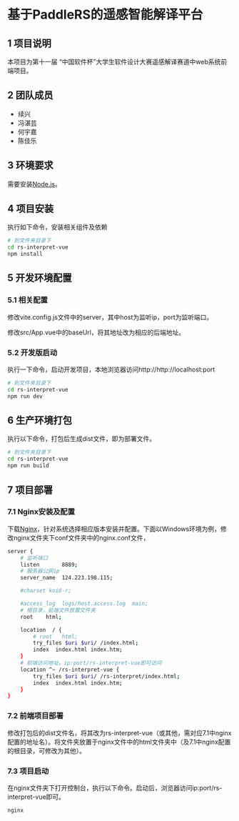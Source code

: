 # 基于PaddleRS的遥感智能解译平台

## 1 项目说明

本项目为第十一届 “中国软件杯”大学生软件设计大赛遥感解译赛道中web系统前端项目。

## 2 团队成员

- 续兴
- 冯湛芸
- 何宇嘉
- 陈佳乐

## 3 环境要求

需要安装[Node.js](https://nodejs.org/en/download/)。

## 4 项目安装

执行如下命令，安装相关组件及依赖

```sh
# 到文件夹目录下
cd rs-interpret-vue
npm install
```

## 5 开发环境配置

### 5.1 相关配置

修改vite.config.js文件中的server，其中host为监听ip，port为监听端口。

修改src/App.vue中的baseUrl，将其地址改为相应的后端地址。

### 5.2 开发版启动

执行一下命令，启动开发项目，本地浏览器访问http://http://localhost:port

```sh
# 到文件夹目录下
cd rs-interpret-vue
npm run dev
```

## 6 生产环境打包

执行以下命令，打包后生成dist文件，即为部署文件。

```sh
# 到文件夹目录下
cd rs-interpret-vue
npm run build
```

## 7 项目部署

### 7.1 Nginx安装及配置

下载[Nginx](https://nginx.org/en/download.html)，针对系统选择相应版本安装并配置。下面以Windows环境为例，修改nginx文件夹下conf文件夹中的nginx.conf文件，

```sh
server {
    # 监听端口
    listen       8889;
    # 服务器公网ip
    server_name  124.223.198.115;

    #charset koi8-r;

    #access_log  logs/host.access.log  main;
    # 根目录，前端文件放置文件夹
    root    html;

    location  / {
        # root   html;
        try_files $uri $uri/ /index.html;
        index  index.html index.htm;
    }
    # 前端访问地址，ip:port/rs-interpret-vue即可访问
    location ^~ /rs-interpret-vue {
        try_files $uri $uri/ /rs-interpret/index.html;
        index  index.html index.htm;
    }
}
```

### 7.2 前端项目部署

修改打包后的dist文件名，将其改为rs-interpret-vue（或其他，需对应7.1中nginx配置的地址名）。将文件夹放置于nginx文件中的html文件夹中（及7.1中nginx配置的根目录，可修改为其他）。

### 7.3 项目启动

在nginx文件夹下打开控制台，执行以下命令。启动后，浏览器访问ip:port/rs-interpret-vue即可。

```sh
nginx
```
